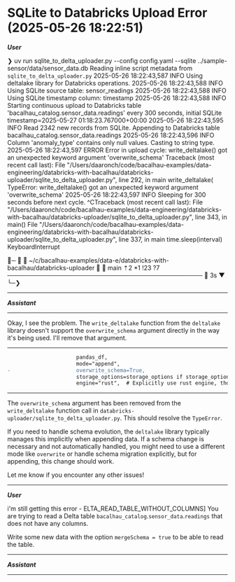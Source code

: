 <!-- Generated by SpecStory -->

# SQLite to Databricks Upload Error (2025-05-26 18:22:51)

_**User**_

❯ uv run sqlite_to_delta_uploader.py --config config.yaml --sqlite ../sample-sensor/data/sensor_data.db
Reading inline script metadata from `sqlite_to_delta_uploader.py`
2025-05-26 18:22:43,587 INFO Using deltalake library for Databricks operations.
2025-05-26 18:22:43,588 INFO Using SQLite source table: sensor_readings
2025-05-26 18:22:43,588 INFO Using SQLite timestamp column: timestamp
2025-05-26 18:22:43,588 INFO Starting continuous upload to Databricks table 'bacalhau_catalog.sensor_data.readings' every 300 seconds, initial SQLite timestamp=2025-05-27 01:18:23.767000+00:00
2025-05-26 18:22:43,595 INFO Read 2342 new records from SQLite. Appending to Databricks table bacalhau_catalog.sensor_data.readings
2025-05-26 18:22:43,596 INFO Column 'anomaly_type' contains only null values. Casting to string type.
2025-05-26 18:22:43,597 ERROR Error in upload cycle: write_deltalake() got an unexpected keyword argument 'overwrite_schema'
Traceback (most recent call last):
  File "/Users/daaronch/code/bacalhau-examples/data-engineering/databricks-with-bacalhau/databricks-uploader/sqlite_to_delta_uploader.py", line 292, in main
    write_deltalake(
TypeError: write_deltalake() got an unexpected keyword argument 'overwrite_schema'
2025-05-26 18:22:43,597 INFO Sleeping for 300 seconds before next cycle.
^CTraceback (most recent call last):
  File "/Users/daaronch/code/bacalhau-examples/data-engineering/databricks-with-bacalhau/databricks-uploader/sqlite_to_delta_uploader.py", line 343, in <module>
    main()
  File "/Users/daaronch/code/bacalhau-examples/data-engineering/databricks-with-bacalhau/databricks-uploader/sqlite_to_delta_uploader.py", line 337, in main
    time.sleep(interval)
KeyboardInterrupt

╭─   ~/c/bacalhau-examples/data-e/databricks-with-bacalhau/databricks-uploader   main ⇡2 *1 !23 ?7 ─────────────────────────────────────────────  3s ▼
╰─❯

---

_**Assistant**_



---

Okay, I see the problem. The `write_deltalake` function from the `deltalake` library doesn't support the `overwrite_schema` argument directly in the way it's being used. I'll remove that argument.



---

```diff
                      pandas_df,
                      mode="append",
-                     overwrite_schema=True,
                      storage_options=storage_options if storage_options else None,
                      engine="rust",  # Explicitly use rust engine, though it's default
```

---

The `overwrite_schema` argument has been removed from the `write_deltalake` function call in `databricks-uploader/sqlite_to_delta_uploader.py`. This should resolve the `TypeError`.

If you need to handle schema evolution, the `deltalake` library typically manages this implicitly when appending data. If a schema change is necessary and not automatically handled, you might need to use a different mode like `overwrite` or handle schema migration explicitly, but for appending, this change should work.

Let me know if you encounter any other issues!

---

_**User**_

i'm still getting this error - ELTA_READ_TABLE_WITHOUT_COLUMNS] You are trying to read a Delta table `bacalhau_catalog`.`sensor_data`.`readings` that does not have any columns.

Write some new data with the option `mergeSchema = true` to be able to read the table.

---

_**Assistant**_



---

